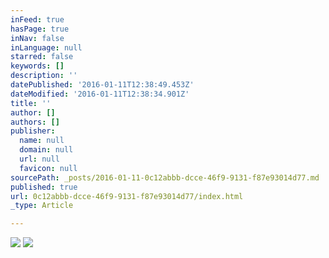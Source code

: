 ```yaml
---
inFeed: true
hasPage: true
inNav: false
inLanguage: null
starred: false
keywords: []
description: ''
datePublished: '2016-01-11T12:38:49.453Z'
dateModified: '2016-01-11T12:38:34.901Z'
title: ''
author: []
authors: []
publisher:
  name: null
  domain: null
  url: null
  favicon: null
sourcePath: _posts/2016-01-11-0c12abbb-dcce-46f9-9131-f87e93014d77.md
published: true
url: 0c12abbb-dcce-46f9-9131-f87e93014d77/index.html
_type: Article

---
```

![](https://the-grid-user-content.s3-us-west-2.amazonaws.com/937938fe-c15f-4f98-b633-3331edc76e9b.jpg)
![](https://the-grid-user-content.s3-us-west-2.amazonaws.com/9086d62b-3427-4516-b2f5-25884e54903a.jpg)
